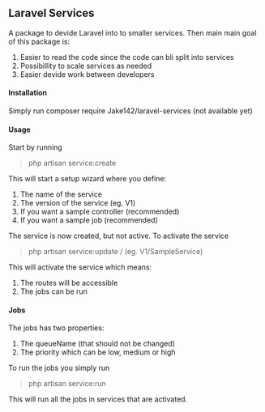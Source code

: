 ## Laravel Services

A package to devide Laravel into to smaller services. Then main main goal of this package is:

1. Easier to read the code since the code can bli split into services
2. Possibillity to scale services as needed
3. Easier devide work between developers

#### Installation

Simply run composer require Jake142/laravel-services (not available yet)

#### Usage

Start by running

> php artisan service:create

This will start a setup wizard where you define:

1. The name of the service
2. The version of the service (eg. V1)
3. If you want a sample controller (recommended)
4. If you want a sample job (recommended)

The service is now created, but not active. To activate the service

> php artisan service:update <version>/<service name> (eg. V1/SampleService)

This will activate the service which means:

1. The routes will be accessible
2. The jobs can be run

#### Jobs

The jobs has two properties:

1. The queueName (that should not be changed)
2. The priority which can be low, medium or high

To run the jobs you simply run

> php artisan service:run

This will run all the jobs in services that are activated.